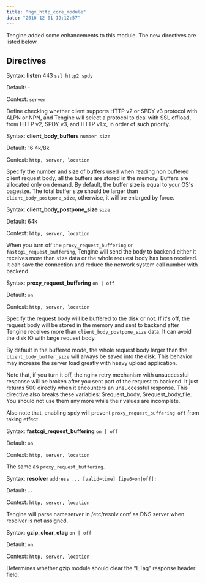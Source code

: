 ```yaml
---
title: "ngx_http_core_module"
date: "2016-12-01 19:12:57"
---
```



Tengine added some enhancements to this module. The new directives are listed below.

## Directives

Syntax: **listen** 443 `ssl http2 spdy`

Default: -

Context: `server`

Define checking whether client supports HTTP v2 or SPDY v3 protocol with ALPN or NPN, and Tengine will select a protocol to deal with SSL offload, from HTTP v2, SPDY v3, and HTTP v1.x, in order of such priority.


Syntax: **client_body_buffers** `number size`

Default: 16 4k/8k

Context: `http, server, location`


Specify the number and size of buffers used when reading non buffered client request body, all the buffers are stored in the memory. Buffers are allocated only on demand. By default, the buffer size is equal to your OS's pagesize. The total buffer size should be larger than `client_body_postpone_size`, otherwise, it will be enlarged by force.


Syntax: **client_body_postpone_size** `size`

Default: 64k

Context: `http, server, location`

When you turn off the `proxy_request_buffering` or `fastcgi_request_buffering`, Tengine will send the body to backend either it receives more than `size` data or the whole request body has been received. It can save the connection and reduce the network system call number with backend. 


Syntax: **proxy_request_buffering** `on | off`

Default: `on`

Context: `http, server, location`

Specify the request body will be buffered to the disk or not. If it's off, the request body will be stored in the memory and sent to backend after Tengine receives more than `client_body_postpone_size` data. It can avoid the disk IO with large request body.

By default in the buffered mode, the whole request body larger than the `client_body_buffer_size` will always be saved into the disk. This behavior may increase the server load greatly with heavy upload application.

Note that, if you turn it off, the nginx retry mechanism with unsuccessful response will be broken after you sent part of the request to backend. It just returns 500 directly when it encounters an unsuccessful response. This directive also breaks these variables: $request_body, $request_body_file. You should not use them any more while their values are incomplete.

Also note that, enabling spdy will prevent `proxy_request_buffering off` from taking effect.

Syntax: **fastcgi_request_buffering** `on | off`

Default: `on`

Context: `http, server, location`

The same as `proxy_request_buffering`.

Syntax: **resolver** `address ... [valid=time] [ipv6=on|off];`

Default: `--`

Context: `http, server, location`


Tengine will parse nameserver in /etc/resolv.conf as DNS server when resolver is not assigned.


Syntax: **gzip_clear_etag** `on | off`

Default: `on`

Context: `http, server, location`

Determines whether gzip module should clear the “ETag” response header field.

